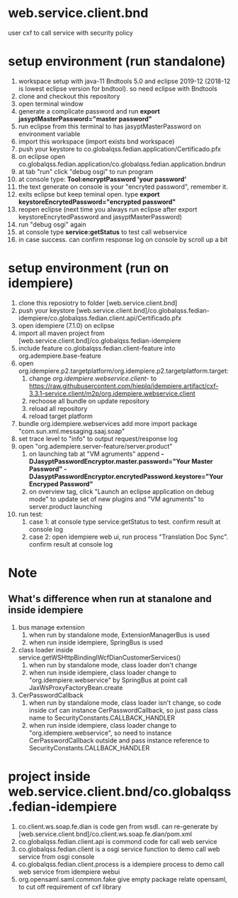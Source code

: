 # web.service.client.bnd
user cxf to call service with security policy

# setup environment (run standalone)
1. workspace setup with java-11 Bndtools 5.0 and eclipse 2019-12 (2018-12 is lowest eclipse version for bndtool). so need eclipse with Bndtools
1. clone and checkout this repository
1. open terminal window
1. generate a complicate password and run **export jasyptMasterPassword="master password"**
1. run eclipse from this terminal to has jasyptMasterPassword on environment variable
1. import this workspace (import exists bnd workspace)
1. push your keystore to co.globalqss.fedian.application/Certificado.pfx
1. on eclipse open co.globalqss.fedian.application/co.globalqss.fedian.application.bndrun
1. at tab "run" click "debug osgi" to run program
1. at console type: **Tool:encryptPassword 'your password'**
1. the text generate on console is your "encryted password", remember it.
1. exits eclipse but keep teminal open. type **export keystoreEncrytedPassword="encrypted password"**
1. reopen eclipse (next time you always run eclipse after export keystoreEncrytedPassword and jasyptMasterPassword)
1. run "debug osgi" again
1. at console type **service:getStatus** to test call webservice
1. in case success. can confirm response log on console by scroll up a bit

# setup environment (run on idempiere)
1. clone this reposiotry to folder [web.service.client.bnd]
1. push your keystore  [web.service.client.bnd]/co.globalqss.fedian-idempiere/co.globalqss.fedian.client.api/Certificado.pfx
1. open idempiere (7.1.0) on eclipse
1. import all maven project from [web.service.client.bnd]/co.globalqss.fedian-idempiere
1. include feature co.globalqss.fedian.client-feature into org.adempiere.base-feature
1. open org.idempiere.p2.targetplatform/org.idempiere.p2.targetplatform.target:
    1. change *org.idempiere.webservice.client-* to https://raw.githubusercontent.com/hieplq/idempiere.artifact/cxf-3.3.1-service.client/m2p/org.idempiere.webservice.client
    1. rechoose all bundle on update repository
    1. reload all repository
    1. reload target platform
1. bundle org.idempiere.webservices add more import package "com.sun.xml.messaging.saaj.soap"
1. set trace level to "info" to output request/response log
1. open "org.adempiere.server-feature/server.product" 
    1. on launching tab at "VM agruments" append **-DJasyptPasswordEncryptor.master.password="Your Master Password" -DJasyptPasswordEncryptor.encrytedPassword.keystore="Your Encryped Password"**
    1. on overview tag, click "Launch an eclipse application on debug mode" to update set of new plugins and "VM agruments" to server.product launching
1. run test:
    1. case 1: at console type service:getStatus to test. confirm result at console log
    2. case 2: open idempiere web ui, run process "Translation Doc Sync". confirm result at console log
    
# Note
## What's difference when run at stanalone and inside idempiere
1. bus manage extension
    1. when run by standalone mode, ExtensionManagerBus is used
    1. when run inside idempiere, SpringBus is used
1. class loader inside service.getWSHttpBindingIWcfDianCustomerServices()
    1. when run by standalone mode, class loader don't change
    1. when run inside idempiere, class loader change to "org.idempiere.webservice" by SpringBus at point call JaxWsProxyFactoryBean.create
1. CerPasswordCallback
    1. when run by standalone mode, class loader isn't change, so code inside cxf can instance CerPasswordCallback, so just pass class name to SecurityConstants.CALLBACK_HANDLER
    1. when run inside idempiere, class loader change to "org.idempiere.webservice", so need to instance CerPasswordCallback outside and pass instance reference to SecurityConstants.CALLBACK_HANDLER
    
# project inside web.service.client.bnd/co.globalqss.fedian-idempiere
1. co.client.ws.soap.fe.dian is code gen from wsdl. can re-generate by [web.service.client.bnd]/co.client.ws.soap.fe.dian/pom.xml
2. co.globalqss.fedian.client.api is commond code for call web service
3. co.globalqss.fedian.client is a osgi service function to demo call web service from osgi console
4. co.globalqss.fedian.client.process is a idempiere process to demo call web service from idempiere webui
5. org.opensaml.saml.common.fake give empty package relate opensaml, to cut off requirement of cxf library
